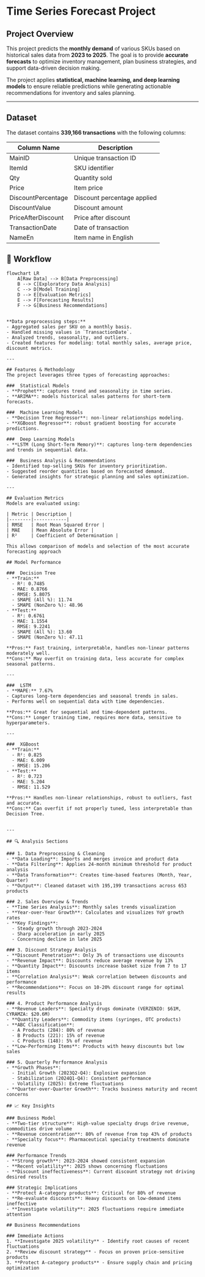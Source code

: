 # Time Series Forecast Project

## Project Overview
This project predicts the **monthly demand** of various SKUs based on historical sales data from **2023 to 2025**. The goal is to provide **accurate forecasts** to optimize inventory management, plan business strategies, and support data-driven decision making.

The project applies **statistical, machine learning, and deep learning models** to ensure reliable predictions while generating actionable recommendations for inventory and sales planning.

---

## Dataset
The dataset contains **339,166 transactions** with the following columns:

| Column Name            | Description |
|------------------------|------------|
| MainID                 | Unique transaction ID |
| ItemId                 | SKU identifier |
| Qty                    | Quantity sold |
| Price                  | Item price |
| DiscountPercentage     | Discount percentage applied |
| DiscountValue          | Discount amount |
| PriceAfterDiscount     | Price after discount |
| TransactionDate        | Date of transaction |
| NameEn                 | Item name in English |


## 🔄 Workflow

```mermaid
flowchart LR
    A[Raw Data] --> B[Data Preprocessing]
    B --> C[Exploratory Data Analysis]
    C --> D[Model Training]
    D --> E[Evaluation Metrics]
    E --> F[Forecasting Results]
    F --> G[Business Recommendations]


**Data preprocessing steps:**
- Aggregated sales per SKU on a monthly basis.
- Handled missing values in `TransactionDate`.
- Analyzed trends, seasonality, and outliers.
- Created features for modeling: total monthly sales, average price, discount metrics.

---

## Features & Methodology
The project leverages three types of forecasting approaches:

###  Statistical Models
- **Prophet**: captures trend and seasonality in time series.
- **ARIMA**: models historical sales patterns for short-term forecasts.

###  Machine Learning Models
- **Decision Tree Regressor**: non-linear relationships modeling.
- **XGBoost Regressor**: robust gradient boosting for accurate predictions.

###  Deep Learning Models
- **LSTM (Long Short-Term Memory)**: captures long-term dependencies and trends in sequential data.

###  Business Analysis & Recommendations
- Identified top-selling SKUs for inventory prioritization.
- Suggested reorder quantities based on forecasted demand.
- Generated insights for strategic planning and sales optimization.

---

## Evaluation Metrics
Models are evaluated using:

| Metric | Description |
|--------|------------|
| RMSE   | Root Mean Squared Error |
| MAE    | Mean Absolute Error |
| R²     | Coefficient of Determination |

This allows comparison of models and selection of the most accurate forecasting approach

## Model Performance

###  Decision Tree
- **Train:**  
  - R²: 0.7485  
  - MAE: 0.8766  
  - RMSE: 5.8075  
  - SMAPE (All %): 11.74  
  - SMAPE (NonZero %): 48.96  
- **Test:**  
  - R²: 0.6761  
  - MAE: 1.1554  
  - RMSE: 9.2241  
  - SMAPE (All %): 13.60  
  - SMAPE (NonZero %): 47.11  

**Pros:** Fast training, interpretable, handles non-linear patterns moderately well.  
**Cons:** May overfit on training data, less accurate for complex seasonal patterns.

---

###  LSTM
- **MAPE:** 7.67%  
- Captures long-term dependencies and seasonal trends in sales.  
- Performs well on sequential data with time dependencies.  

**Pros:** Great for sequential and time-dependent patterns.  
**Cons:** Longer training time, requires more data, sensitive to hyperparameters.

---

###  XGBoost
- **Train:**  
  - R²: 0.825  
  - MAE: 6.009  
  - RMSE: 15.206  
- **Test:**  
  - R²: 0.723  
  - MAE: 5.204  
  - RMSE: 11.529  

**Pros:** Handles non-linear relationships, robust to outliers, fast and accurate.  
**Cons:** Can overfit if not properly tuned, less interpretable than Decision Tree.


---

## 🔍 Analysis Sections

### 1. Data Preprocessing & Cleaning
- **Data Loading**: Imports and merges invoice and product data
- **Data Filtering**: Applies 24-month minimum threshold for product analysis
- **Data Transformation**: Creates time-based features (Month, Year, Quarter)
- **Output**: Cleaned dataset with 195,199 transactions across 653 products

### 2. Sales Overview & Trends
- **Time Series Analysis**: Monthly sales trends visualization
- **Year-over-Year Growth**: Calculates and visualizes YoY growth rates
- **Key Findings**:
  - Steady growth through 2023-2024
  - Sharp acceleration in early 2025
  - Concerning decline in late 2025

### 3. Discount Strategy Analysis
- **Discount Penetration**: Only 3% of transactions use discounts
- **Revenue Impact**: Discounts reduce average revenue by 13%
- **Quantity Impact**: Discounts increase basket size from 7 to 17 items
- **Correlation Analysis**: Weak correlation between discounts and performance
- **Recommendations**: Focus on 10-20% discount range for optimal results

### 4. Product Performance Analysis
- **Revenue Leaders**: Specialty drugs dominate (VERZENIO: $61M, CYRAMZA: $20.6M)
- **Quantity Leaders**: Commodity items (syringes, OTC products)
- **ABC Classification**:
  - A Products (284): 80% of revenue
  - B Products (221): 15% of revenue
  - C Products (148): 5% of revenue
- **Low-Performing Items**: Products with heavy discounts but low sales

### 5. Quarterly Performance Analysis
- **Growth Phases**:
  - Initial Growth (2023Q2-Q4): Explosive expansion
  - Stabilization (2024Q1-Q4): Consistent performance
  - Volatility (2025): Extreme fluctuations
- **Quarter-over-Quarter Growth**: Tracks business maturity and recent concerns

## 📈 Key Insights

### Business Model
- **Two-tier structure**: High-value specialty drugs drive revenue, commodities drive volume
- **Revenue concentration**: 80% of revenue from top 43% of products
- **Specialty focus**: Pharmaceutical specialty treatments dominate revenue

### Performance Trends
- **Strong growth**: 2023-2024 showed consistent expansion
- **Recent volatility**: 2025 shows concerning fluctuations
- **Discount ineffectiveness**: Current discount strategy not driving desired results

### Strategic Implications
- **Protect A-category products**: Critical for 80% of revenue
- **Re-evaluate discounts**: Heavy discounts on low-demand items ineffective
- **Investigate volatility**: 2025 fluctuations require immediate attention

## Business Recommendations

### Immediate Actions
1. **Investigate 2025 volatility** - Identify root causes of recent fluctuations
2. **Review discount strategy** - Focus on proven price-sensitive products
3. **Protect A-category products** - Ensure supply chain and pricing optimization





